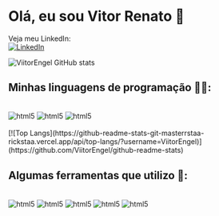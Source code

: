 # Olá, eu sou Vitor Renato 👋

Veja meu LinkedIn: <br>[![LinkedIn](https://img.shields.io/badge/LinkedIn-0077B5?style=for-the-badge&logo=linkedin&logoColor=white
)](https://www.linkedin.com/in/vitor-renato-engel-de-barros-4b327124a/)

![ViitorEngel GitHub stats](https://github-readme-stats.vercel.app/api?username=ViitorEngel&show_icons=true&theme=merko&hide_title=true)

## Minhas linguagens de programação 👨‍💻:
<div style="display: inline_block"><br>
    <img align="center" alt="html5" src="https://img.shields.io/badge/Python-3776AB?style=for-the-badge&logo=python&logoColor=white"/>
    <img align="center" alt="html5" src="https://img.shields.io/badge/C-00599C?style=for-the-badge&logo=c&logoColor=white"/>
    <img align="center" alt="html5" src="https://img.shields.io/badge/Node--Red-8F0000?style=for-the-badge&logo=nodered&logoColor=white"/>
</div><br>
[![Top Langs](https://github-readme-stats-git-masterrstaa-rickstaa.vercel.app/api/top-langs/?username=ViitorEngel)](https://github.com/ViitorEngel/github-readme-stats)

## Algumas ferramentas que utilizo 🔧:
<div style="display: inline_block"><br>
    <img align="center" alt="html5" src="https://img.shields.io/badge/VSCode-0078D4?style=for-the-badge&logo=visual%20studio%20code&logoColor=white">
    <img align="center" alt="html5" src="https://img.shields.io/badge/PyCharm-000000.svg?&style=for-the-badge&logo=PyCharm&logoColor=white">
    <img align="center" alt="html5" src="https://img.shields.io/badge/Eclipse-2C2255?style=for-the-badge&logo=eclipse&logoColor=white">
    <img align="center" alt="html5" src="https://img.shields.io/badge/Arduino_IDE-00979D?style=for-the-badge&logo=arduino&logoColor=white">
    <img align="center" alt="html5" src="https://img.shields.io/badge/Obsidian-483699?style=for-the-badge&logo=Obsidian&logoColor=white">
</div>
